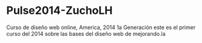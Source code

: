 Pulse2014-ZuchoLH
=================

Curso de diseño web online, America, 2014 1a Generación
este es el primer curso del 2014 sobre las bases del diseño web de mejorando.la
